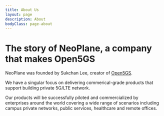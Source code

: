 ```yaml
---
title: About Us
layout: page
description: About
bodyClass: page-about
---
```


# The story of NeoPlane, a company that makes Open5GS

NeoPlane was founded by Sukchan Lee, creator of [Open5GS](https://open5gs.org).

We have a singular focus on delivering commerical-grade products that support building private 5G/LTE network.

Our products will be successfully piloted and commercialized by enterprises around the world covering a wide range of scenarios including campus private networks, public services, healthcare and remote offices.
